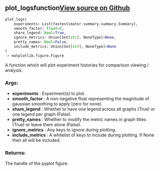## plot_logs<span class="tag">function</span><a class="sourcelink" href=https://github.com/fastestimator/fastestimator/blob/r1.0/fastestimator/summary/logs/log_plot.py/#L30-L166>View source on Github</a>
```python
plot_logs(
	experiments: List[fastestimator.summary.summary.Summary],
	smooth_factor: float=0,
	share_legend: bool=True,
	ignore_metrics: Union[Set[str], NoneType]=None,
	pretty_names: bool=False,
	include_metrics: Union[Set[str], NoneType]=None
)
-> matplotlib.figure.Figure
```
A function which will plot experiment histories for comparison viewing / analysis.


<h3>Args:</h3>

* **experiments** :  Experiment(s) to plot.
* **smooth_factor** :  A non-negative float representing the magnitude of gaussian smoothing to apply (zero for none).
* **share_legend** :  Whether to have one legend across all graphs (True) or one legend per graph (False).
* **pretty_names** :  Whether to modify the metric names in graph titles (True) or leave them alone (False).
* **ignore_metrics** :  Any keys to ignore during plotting.
* **include_metrics** :  A whitelist of keys to include during plotting. If None then all will be included.

<h3>Returns:</h3>
    The handle of the pyplot figure.

